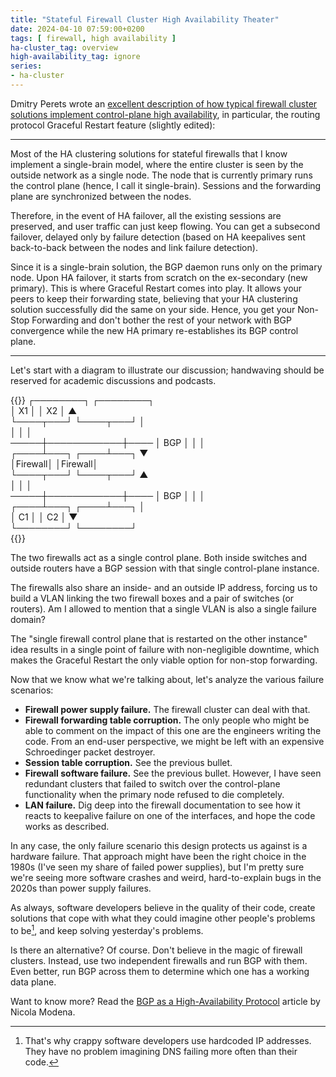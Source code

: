 ```yaml
---
title: "Stateful Firewall Cluster High Availability Theater"
date: 2024-04-10 07:59:00+0200
tags: [ firewall, high availability ]
ha-cluster_tag: overview
high-availability_tag: ignore
series:
- ha-cluster
---
```

Dmitry Perets wrote an [excellent description of how typical firewall cluster solutions implement control-plane high availability](https://blog.ipspace.net/2024/01/bgp-graceful-restart-harmful.html#2069), in particular, the routing protocol Graceful Restart feature (slightly edited):

---

Most of the HA clustering solutions for stateful firewalls that I know implement a single-brain model, where the entire cluster is seen by the outside network as a single node. The node that is currently primary runs the control plane (hence, I call it single-brain). Sessions and the forwarding plane are synchronized between the nodes.
<!--more-->
Therefore, in the event of HA failover, all the existing sessions are preserved, and user traffic can just keep flowing. You can get a subsecond failover, delayed only by failure detection (based on HA keepalives sent back-to-back between the nodes and link failure detection).

Since it is a single-brain solution, the BGP daemon runs only on the primary node. Upon HA failover, it starts from scratch on the ex-secondary (new primary). This is where Graceful Restart comes into play. It allows your peers to keep their forwarding state, believing that your HA clustering solution successfully did the same on your side. Hence, you get your Non-Stop Forwarding and don't bother the rest of your network with BGP convergence while the new HA primary re-establishes its BGP control plane.

---

Let's start with a diagram to illustrate our discussion; handwaving should be reserved for academic discussions and podcasts.

{{<ascii>}}
┌────────┐   ┌────────┐       
│   X1   │   │   X2   │  ▲    
└────┬───┘   └────┬───┘  │    
     │            │      │    
─────┼────────────┼────  │ BGP
     │            │      │    
┌────┴───┐   ┌────┴───┐  ▼    
│Firewall│   │Firewall│       
└────┬───┘   └────┬───┘  ▲    
     │            │      │    
─────┼────────────┼────  │ BGP
     │            │      │    
┌────┴───┐   ┌────┴───┐  │    
│   C1   │   │   C2   │  ▼    
└────────┘   └────────┘       
{{</ascii>}}

The two firewalls act as a single control plane. Both inside switches and outside routers have a BGP session with that single control-plane instance.

The firewalls also share an inside- and an outside IP address, forcing us to build a VLAN linking the two firewall boxes and a pair of switches (or routers). Am I allowed to mention that a single VLAN is also a single failure domain?

The "single firewall control plane that is restarted on the other instance" idea results in a single point of failure with non-negligible downtime, which makes the Graceful Restart the only viable option for non-stop forwarding.

Now that we know what we're talking about, let's analyze the various failure scenarios:

* **Firewall power supply failure.** The firewall cluster can deal with that.
* **Firewall forwarding table corruption.** The only people who might be able to comment on the impact of this one are the engineers writing the code. From an end-user perspective, we might be left with an expensive Schroedinger packet destroyer.
* **Session table corruption.** See the previous bullet.
* **Firewall software failure.** See the previous bullet. However, I have seen redundant clusters that failed to switch over the control-plane functionality when the primary node refused to die completely.
* **LAN failure.** Dig deep into the firewall documentation to see how it reacts to keepalive failure on one of the interfaces, and hope the code works as described.

In any case, the only failure scenario this design protects us against is a hardware failure. That approach might have been the right choice in the 1980s (I've seen my share of failed power supplies), but I'm pretty sure we're seeing more software crashes and weird, hard-to-explain bugs in the 2020s than power supply failures.

As always, software developers believe in the quality of their code, create solutions that cope with what they could imagine other people's problems to be[^CD], and keep solving yesterday's problems.

[^CD]: That's why crappy software developers use hardcoded IP addresses. They have no problem imagining DNS failing more often than their code.

Is there an alternative? Of course. Don't believe in the magic of firewall clusters. Instead, use two independent firewalls and run BGP with them. Even better, run BGP across them to determine which one has a working data plane.

Want to know more? Read the [BGP as a High-Availability Protocol](https://blog.ipspace.net/kb/BGPHighAvailability/) article by Nicola Modena.


